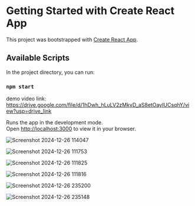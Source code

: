 # Getting Started with Create React App

This project was bootstrapped with [Create React App](https://github.com/facebook/create-react-app).

## Available Scripts

In the project directory, you can run:

### `npm start`

demo video link: https://drive.google.com/file/d/1hDwh_hLuLV2zMkyD_aS8etOayIUCsqhY/view?usp=drive_link

Runs the app in the development mode.\
Open [http://localhost:3000](http://localhost:3000) to view it in your browser.

![Screenshot 2024-12-26 114047](https://github.com/user-attachments/assets/65d64266-9284-4022-b10f-b30c82003a6a)

![Screenshot 2024-12-26 111753](https://github.com/user-attachments/assets/175e1882-ed58-4f6e-8f01-643b440624bd)

![Screenshot 2024-12-26 111825](https://github.com/user-attachments/assets/9130584c-e648-471b-9fa8-92ec513c8cce)

![Screenshot 2024-12-26 111816](https://github.com/user-attachments/assets/383c8bdf-2ac1-4e1e-906f-209919c9af78)

![Screenshot 2024-12-26 235200](https://github.com/user-attachments/assets/d33f1371-0641-4e7b-b0b0-fd4816aac091)

![Screenshot 2024-12-26 235148](https://github.com/user-attachments/assets/6c252f44-78dc-476f-8af5-719d66d27a9e)

